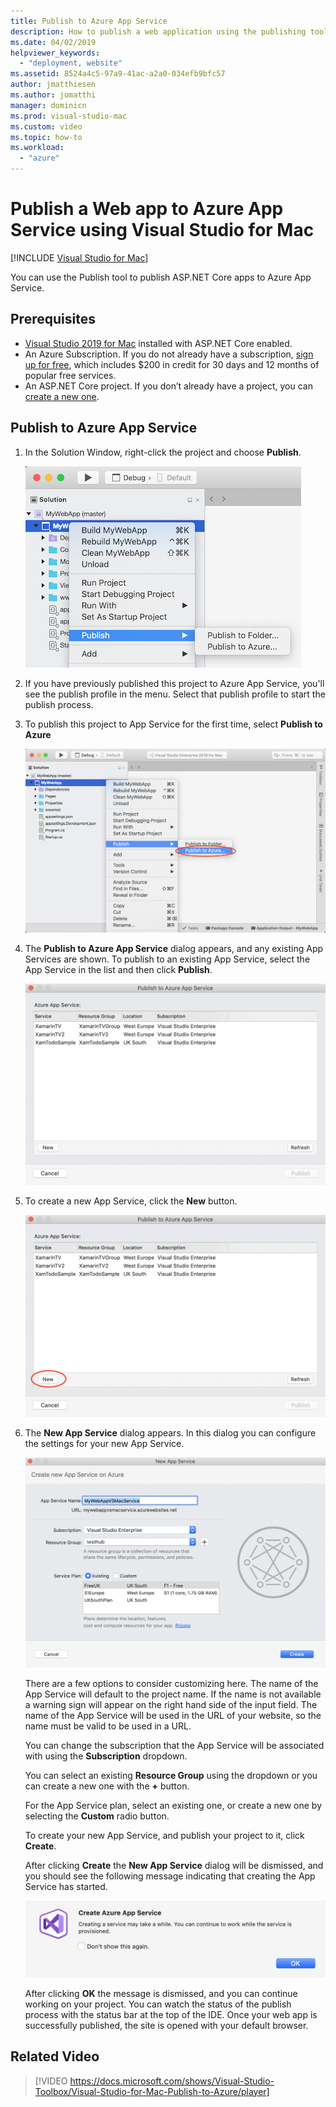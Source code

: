 ```yaml
---
title: Publish to Azure App Service
description: How to publish a web application using the publishing tools in Visual Studio for Mac.
ms.date: 04/02/2019
helpviewer_keywords:
  - "deployment, website"
ms.assetid: 8524a4c5-97a9-41ac-a2a0-034efb9bfc57
author: jmatthiesen
ms.author: jomatthi
manager: dominicn
ms.prod: visual-studio-mac
ms.custom: video
ms.topic: how-to
ms.workload:
  - "azure"
---
```

# Publish a Web app to Azure App Service using Visual Studio for Mac

 [!INCLUDE [Visual Studio for Mac](~/includes/applies-to-version/vs-mac-only.md)]

You can use the Publish tool to publish ASP.NET Core apps to Azure App Service.

## Prerequisites

- [Visual Studio 2019 for Mac](https://visualstudio.microsoft.com/downloads/?utm_medium=microsoft&utm_source=docs.microsoft.com&utm_campaign=inline+link&utm_content=download+vs4mac2019) installed with ASP.NET Core enabled.
- An Azure Subscription. If you do not already have a subscription, [sign up for free](https://azure.microsoft.com/free/dotnet/), which includes $200 in credit for 30 days and 12 months of popular free services.
- An ASP.NET Core project. If you don’t already have a project, you can [create a new one](~/create-new-projects.md).

## Publish to Azure App Service

 1. In the Solution Window, right-click the project and choose **Publish**.

    ![Publish context menu](media/publish-context-menu.png)

 2. If you have previously published this project to Azure App Service, you'll see the publish profile in the menu. Select that publish profile to start the publish process.

 3. To publish this project to App Service for the first time, select **Publish to Azure**

    ![Publish to App Service context menu](media/publish-to-azure-context-menu.png)

 4. The **Publish to Azure App Service** dialog appears, and any existing App Services are shown. To publish to an existing App Service, select the App Service in the list and then click **Publish**.

    ![Publish to Azure App Service dialog](media/publish-to-app-service-dialog.png)

 5. To create a new App Service, click the **New** button.

    ![Publish to App Service Dialog](media/publish-to-app-service-dialog-new-selected.png)

 6. The **New App Service** dialog appears. In this dialog you can configure the settings for your new App Service.

    ![New App Service dialog](media/publish-new-app-service.png)

    There are a few options to consider customizing here. The name of the App Service will default to the project name. If the name is not available a warning sign will appear on the right hand side of the input field. The name of the App Service will be used in the URL of your website, so the name must be valid to be used in a URL.

    You can change the subscription that the App Service will be associated with using the **Subscription** dropdown.

    You can select an existing **Resource Group** using the dropdown or you can create a new one with the **+** button.

    For the App Service plan, select an existing one, or create a new one by selecting the **Custom** radio button.

    To create your new App Service, and publish your project to it, click **Create**.

    After clicking **Create** the **New App Service** dialog will be dismissed, and you should see the following message indicating that creating the App Service has started.

      ![Create App Service Message](media/publish-create-app-service-message.png)

    After clicking **OK** the message is dismissed, and you can continue working on your project. You can watch the status of the publish process with the status bar at the top of the IDE. Once your web app is successfully published, the site is opened with your default browser.

## Related Video

> [!VIDEO https://docs.microsoft.com/shows/Visual-Studio-Toolbox/Visual-Studio-for-Mac-Publish-to-Azure/player]
